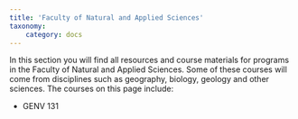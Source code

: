 ```yaml
---
title: 'Faculty of Natural and Applied Sciences'
taxonomy:
    category: docs
---
```

In this section you will find all resources and course materials for programs in the Faculty of Natural and Applied Sciences. Some of these courses will come from disciplines such as geography, biology, geology and other sciences. The courses on this page include:

* GENV 131
